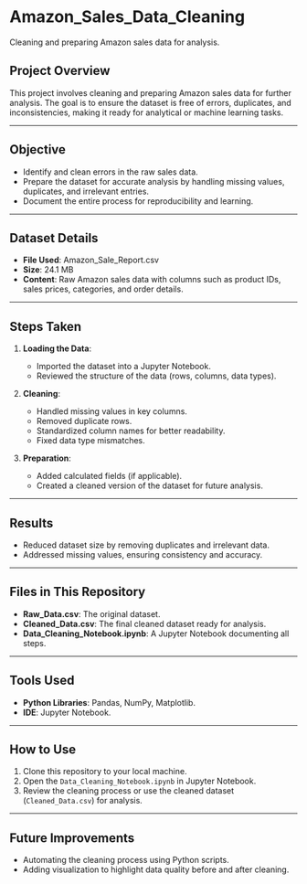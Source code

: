 # Amazon_Sales_Data_Cleaning
Cleaning and preparing Amazon sales data for analysis.
## Project Overview
This project involves cleaning and preparing Amazon sales data for further analysis. The goal is to ensure the dataset is free of errors, duplicates, and inconsistencies, making it ready for analytical or machine learning tasks.

---

## Objective
- Identify and clean errors in the raw sales data.
- Prepare the dataset for accurate analysis by handling missing values, duplicates, and irrelevant entries.
- Document the entire process for reproducibility and learning.

---

## Dataset Details
- **File Used**: Amazon_Sale_Report.csv  
- **Size**: 24.1 MB  
- **Content**: Raw Amazon sales data with columns such as product IDs, sales prices, categories, and order details.

---

## Steps Taken
1. **Loading the Data**:
   - Imported the dataset into a Jupyter Notebook.
   - Reviewed the structure of the data (rows, columns, data types).

2. **Cleaning**:
   - Handled missing values in key columns.
   - Removed duplicate rows.
   - Standardized column names for better readability.
   - Fixed data type mismatches.

3. **Preparation**:
   - Added calculated fields (if applicable).
   - Created a cleaned version of the dataset for future analysis.

---

## Results
- Reduced dataset size by removing duplicates and irrelevant data.
- Addressed missing values, ensuring consistency and accuracy.

---

## Files in This Repository
- **Raw_Data.csv**: The original dataset.
- **Cleaned_Data.csv**: The final cleaned dataset ready for analysis.
- **Data_Cleaning_Notebook.ipynb**: A Jupyter Notebook documenting all steps.

---

## Tools Used
- **Python Libraries**: Pandas, NumPy, Matplotlib.
- **IDE**: Jupyter Notebook.

---

## How to Use
1. Clone this repository to your local machine.
2. Open the `Data_Cleaning_Notebook.ipynb` in Jupyter Notebook.
3. Review the cleaning process or use the cleaned dataset (`Cleaned_Data.csv`) for analysis.

---

## Future Improvements
- Automating the cleaning process using Python scripts.
- Adding visualization to highlight data quality before and after cleaning.
